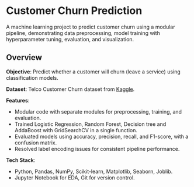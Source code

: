 # Customer Churn Prediction

A machine learning project to predict customer churn using a modular pipeline, demonstrating data preprocessing, model training with hyperparameter tuning, evaluation, and visualization.

## Overview

**Objective**: Predict whether a customer will churn (leave a service) using classification models.

**Dataset**: Telco Customer Churn dataset from [Kaggle](https://www.kaggle.com/datasets/blastchar/telco-customer-churn).

**Features**:
- Modular code with separate modules for preprocessing, training, and evaluation.
- Trained Logistic Regression, Random Forest, Decision tree and AddaBoost with GridSearchCV in a single function.
- Evaluated models using accuracy, precision, recall, and F1-score, with a confusion matrix.
- Resolved label encoding issues for consistent pipeline performance.

**Tech Stack**:
- Python, Pandas, NumPy, Scikit-learn, Matplotlib, Seaborn, Joblib.
- Jupyter Notebook for EDA, Git for version control.

